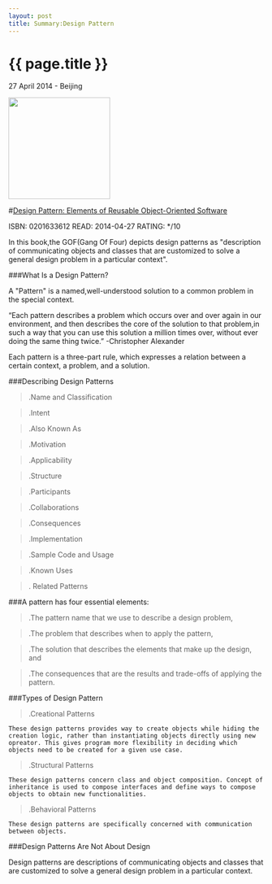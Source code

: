 ```yaml
---
layout: post
title: Summary:Design Pattern
---
```


{{ page.title }}
================

<p class="meta">27 April 2014 - Beijing</p>
 
<img src="http://ecx.images-amazon.com/images/I/51szD9HC9pL._BO2,204,203,200_PIsitb-sticker-arrow-click,TopRight,35,-76_AA300_SH20_OU01_.jpg" width="200" />

#[Design Pattern: Elements of Reusable Object-Oriented Software](http://www.amazon.com/Design-Patterns-Elements-Reusable-Object-Oriented/dp/0201633612/ref=sr_1_1?ie=UTF8&qid=1397779940&sr=8-1&keywords=design+pattern)


ISBN: 0201633612 READ: 2014-04-27 RATING: */10

In this book,the GOF(Gang Of Four) depicts design patterns as "description of communicating objects and classes that are customized to solve a general design problem in a particular context".  

###What Is a Design Pattern?

A "Pattern" is a named,well-understood solution to a common problem in the special context.


“Each pattern describes a problem which occurs over and over again in our environment, and then
describes the core of the solution to that problem,in such a way that you can use this solution a million times over, without ever doing the same thing twice.” -Christopher Alexander

Each pattern is a three-part rule, which expresses a relation between a certain context, a problem, and a solution. 

###Describing Design Patterns

> .Name and Classification

> .Intent

> .Also Known As

> .Motivation

> .Applicability

> .Structure

> .Participants 

> .Collaborations 

> .Consequences 

> .Implementation 

> .Sample Code and Usage

> .Known Uses

> . Related Patterns



###A pattern has four essential elements:

> .The pattern name that we use to describe a design problem,

> .The problem that describes when to apply the pattern,

> .The solution that describes the elements that make up the design, and

> .The consequences that are the results and trade-offs of applying the pattern.


###Types of Design Pattern

> .Creational Patterns

	These design patterns provides way to create objects while hiding the creation logic, rather than instantiating objects directly using new opreator. This gives program more flexibility in deciding which objects need to be created for a given use case.


> .Structural Patterns
	
	These design patterns concern class and object composition. Concept of inheritance is used to compose interfaces and define ways to compose objects to obtain new functionalities.

> .Behavioral Patterns

	These design patterns are specifically concerned with communication between objects.





###Design Patterns Are Not About Design

Design patterns are descriptions of communicating objects and classes that are customized to solve a general design problem in a particular context.